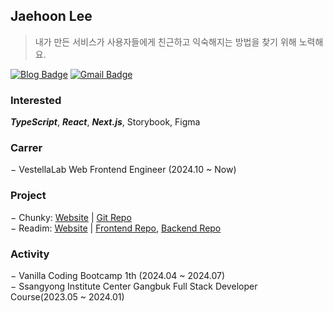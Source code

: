 ## Jaehoon Lee
> 내가 만든 서비스가 사용자들에게 친근하고 익숙해지는 방법을 찾기 위해 노력해요.

[![Blog Badge](https://img.shields.io/badge/Blog-1d1f21?logo=Next.js&logoColor=white&link=https://reerr.me/)](https://reerr.me/)
[![Gmail Badge](https://img.shields.io/badge/-Gmail-d14836?style=flat&logo=Gmail&logoColor=white&link=mailto:dllgnswk@gmail.com)](mailto:dlllgnswk@gmail.com)



### Interested
_**TypeScript**_, _**React**_, _**Next.js**_, Storybook, Figma<br/>

### Carrer
− VestellaLab Web Frontend Engineer (2024.10 ~ Now)

### Project
− Chunky: <a href="https://chunky.site">Website</a> | <a href="https://github.com/dlgnswk/chunky">Git Repo</a><br/>
− Readim: <a href="https://readim.site">Website</a> | <a href="https://github.com/team-sticky-252/readim-client">Frontend Repo</a>, <a href="https://github.com/team-sticky-252/readim-server">Backend Repo</a><br/>

### Activity
− Vanilla Coding Bootcamp 1th (2024.04 ~ 2024.07)<br/>
− Ssangyong Institute Center Gangbuk Full Stack Developer Course(2023.05 ~ 2024.01)<br/>
